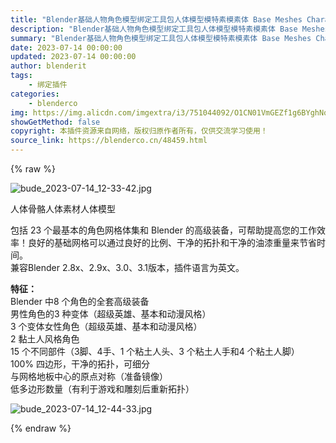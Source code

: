 ```yaml
---
title: "Blender基础人物角色模型绑定工具包人体模型模特素模素体 Base Meshes Character Starter Kit + Rig V2.7"
description: "Blender基础人物角色模型绑定工具包人体模型模特素模素体 Base Meshes Character Starter Kit + Rig V2.7"
summary: "Blender基础人物角色模型绑定工具包人体模型模特素模素体 Base Meshes Character Starter Kit + Rig V2.7"
date: 2023-07-14 00:00:00
updated: 2023-07-14 00:00:00
author: blenderit
tags: 
    - 绑定插件
categories:
    - blenderco
img: https://img.alicdn.com/imgextra/i3/751044092/O1CN01VmGEZf1g6BYghNqSP_!!751044092.jpg
showGetMethod: false
copyright: 本插件资源来自网络，版权归原作者所有，仅供交流学习使用！
source_link: https://blenderco.cn/48459.html
---
```


{% raw %}
<p><img src="https://img.alicdn.com/imgextra/i3/751044092/O1CN01VmGEZf1g6BYghNqSP_!!751044092.jpg" alt="bude_2023-07-14_12-33-42.jpg"></p><p>人体骨骼人体素材人体模型</p><p>包括 23 个最基本的角色网格体集和 Blender 的高级装备，可帮助提高您的工作效率！良好的基础网格可以通过良好的比例、干净的拓扑和干净的油漆重量来节省时间。<br>
兼容Blender 2.8x、2.9x、3.0、3.1版本，插件语言为英文。</p><p><strong>特征：</strong><br>
Blender 中8 个角色的全套高级装备<br>
男性角色的3 种变体（超级英雄、基本和动漫风格）<br>
3 个变体女性角色（超级英雄、基本和动漫风格）<br>
2 黏土人风格角色<br>
15 个不同部件（3脚、4手、1 个粘土人头、3 个粘土人手和4 个粘土人脚）<br>
100% 四边形，干净的拓扑，可细分<br>
与网格地板中心的原点对称（准备镜像）<br>
低多边形数量（有利于游戏和雕刻后重新拓扑）</p><p><img src="https://img.alicdn.com/imgextra/i4/751044092/O1CN01qRUSEt1g6BYpphhow_!!751044092.jpg" alt="bude_2023-07-14_12-44-33.jpg"></p>
<div style="display: none">blenderco</div>
{% endraw %}